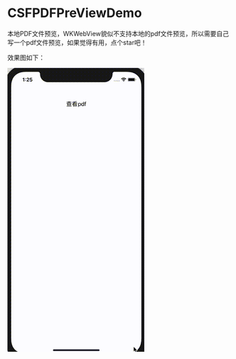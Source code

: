 # CSFPDFPreViewDemo

本地PDF文件预览，WKWebView貌似不支持本地的pdf文件预览，所以需要自己写一个pdf文件预览，如果觉得有用，点个star吧！

效果图如下：

![alt 效果图](https://github.com/absss/CSFPDFPreViewDemo/blob/master/demo.gif)
